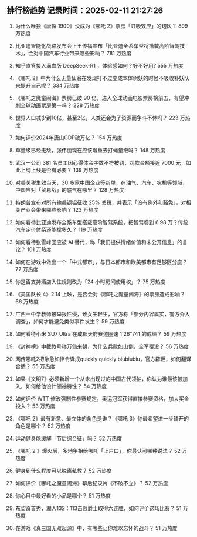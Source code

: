 
## 排行榜趋势 记录时间：2025-02-11 21:27:26
  
  1. 为什么唯独《唐探 1900》没成为《哪吒 2》票房「虹吸效应」的炮灰？ 899 万热度
    
  2. 比亚迪智能化战略发布会上王传福宣布「比亚迪全系车型将搭载高阶智驾技术」，会对中国汽车行业带来哪些影响？ 781 万热度
    
  3. 知乎直答接入满血版 DeepSeek-R1 ，体验感如何？好不好用? 555 万热度
    
  4. 《哪吒 2》中为什么无量仙翁在发现打不过变成本体树妖的时候不吸收补妖队来提升自己呢？ 334 万热度
    
  5. 《哪吒之魔童闹海》票房已破 90 亿，进入全球动画电影票房榜前五，有望冲刺全球动画票房第一吗？ 228 万热度
    
  6. 世界人口减少到10亿，甚至2亿，人类还会为了资源而争斗不休吗？ 223 万热度
    
  7. 如何评价2024年唐山GDP破万亿？ 154 万热度
    
  8. 草量级已经无敌，张伟丽现在应该增重去打蝇量级吗？ 148 万热度
    
  9. 武汉一公司 381 名员工因心得体会字数不符被罚，罚款金额接近 7000 元，如此上纲上线是否有必要？ 139 万热度
    
  10. 对美关税生效当天，30 多家中国企业签新单，在油气、汽车、农机等领域，中国应对「贸易战」的底气在哪里？ 128 万热度
    
  11. 特朗普宣布对所有输美钢铝征收 25% 关税，并表示「没有例外和豁免」，对相关产业会带来哪些影响？ 123 万热度
    
  12. 如何看待比亚迪发布全系车型搭载高阶智驾系统，把智驾卷到 6.98 万？传统汽车定价体系还能撑多久？ 119 万热度
    
  13. 如何看待张雪峰回应被 AI 替代，称「我们提供情绪价值和未公开信息」的言论？ 101 万热度
    
  14. 如何在游戏中做出一个「中式都市」，与日本都市和欧美都市有足够区分度？ 77 万热度
    
  15. 你是否支持酒店入住规则改为「24 小时房间使用权」？ 75 万热度
    
  16. 《美国队长 4》2.14 上映，是否会对《哪吒之魔童闹海》的票房造成影响？ 66 万热度
    
  17. 广西一中学教师被举报性侵，致女生轻生，官方称「部分内容属实，警方介入调查」，如何才能避免类似事件发生？ 59 万热度
    
  18. 如何看待小米 SU7 Ultra 在成都天府赛道圈速 1'26"741 的成绩？ 59 万热度
    
  19. 《封神榜》中截教号称万仙来朝，为什么兵败如山倒，全军覆没？ 56 万热度
    
  20. 网传哪吒2把急急如律令译成quickly quickly biubiubiu，官方辟谣，如何翻译合适？ 55 万热度
    
  21. 如果《文明7》必须新增一个从未出现过的中国古代领袖，你认为谁最该被加入，如何给他设计领袖特性？ 54 万热度
    
  22. 如何评价 WTT 修改强制性参赛规定，奥运冠军获得直接参赛资格，加大奖金投入？ 53 万热度
    
  23. 《哪吒 2》最有新意、最立体的角色是谁？《哪吒 3》你最希望进一步铺开的角色是哪个？ 52 万热度
    
  24. 运动健身能缓解「节后综合征」吗？ 52 万热度
    
  25. 《哪吒 2 》爆火后，多地争相给哪吒「上户口」，你最认可哪种说法？ 52 万热度
    
  26. 健身到什么程度可以脱离私教？ 52 万热度
    
  27. 如何评价《哪吒之魔童闹海》幕后纪录片《不破不立》？ 52 万热度
    
  28. 你心目中最好看的小品是哪个？ 51 万热度
    
  29. 东契奇首秀，湖人132：113击败爵士取得六连胜，如何评价这场比赛？ 51 万热度
    
  30. 在游戏《真三国无双起源》中，有哪些让你难以忘怀的战斗？ 51 万热度
    
